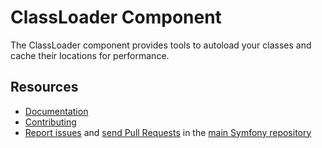 ClassLoader Component
=====================

The ClassLoader component provides tools to autoload your classes and cache
their locations for performance.

Resources
---------

  * [Documentation](https://symfony.com/doc/current/components/class_loader.html)
  * [Contributing](https://symfony.com/doc/current/contributing/index.html)
  * [Report issues](https://github.com/symfony/symfony/issues) and
    [send Pull Requests](https://github.com/symfony/symfony/pulls)
    in the [main Symfony repository](https://github.com/symfony/symfony)
